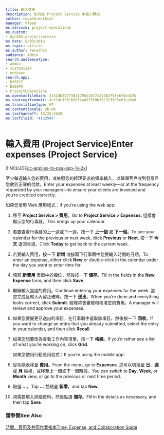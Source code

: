 ```yaml
---
title: 輸入費用
description: 如何在 Project Service 中輸入費用
author: revathimuthiah
manager: kfend
ms.service: project-operations
ms.custom:
- dyn365-projectservice
ms.date: 8/03/2018
ms.topic: article
ms.author: revathim
audience: Admin
search.audienceType:
- admin
- customizer
- enduser
search.app:
- D365CE
- D365PS
- ProjectOperations
ms.openlocfilehash: 34510b38773031795d3877c2736275fe67dbdd7b
ms.sourcegitcommit: 4cf1dc1561b92fca4175f0b3813133c5e63ce8e6
ms.translationtype: HT
ms.contentlocale: zh-HK
ms.lasthandoff: 10/28/2020
ms.locfileid: "4132945"
---
```

# <a name="enter-expenses-project-service"></a><span data-ttu-id="87671-103">輸入費用 (Project Service)</span><span class="sxs-lookup"><span data-stu-id="87671-103">Enter expenses (Project Service)</span></span>

[!INCLUDE[cc-applies-to-psa-app-1x-2x](../includes/cc-applies-to-psa-app-1x-2x.md)]

<span data-ttu-id="87671-104">至少每週輸入您的費用，或依照您的經理要求的頻率輸入，以確保客戶收到發票且您收到正確的付款。</span><span class="sxs-lookup"><span data-stu-id="87671-104">Enter your expenses at least weekly—or at the frequency requested by your managers—to ensure your clients are invoiced and you’re credited correctly.</span></span>  
  
 <span data-ttu-id="87671-105">如果您使用 Web 應用程式：</span><span class="sxs-lookup"><span data-stu-id="87671-105">If you’re using the web app:</span></span>  
  
1. <span data-ttu-id="87671-106">移至 **Project Service > 費用**。</span><span class="sxs-lookup"><span data-stu-id="87671-106">Go to **Project Service > Expenses**.</span></span> <span data-ttu-id="87671-107">這樣會顯示您的行事曆。</span><span class="sxs-lookup"><span data-stu-id="87671-107">This brings up your calendar.</span></span>  
  
2. <span data-ttu-id="87671-108">若要查看行事曆的上一週或下一週，按一下 **上一個** 或 **下一個**。</span><span class="sxs-lookup"><span data-stu-id="87671-108">To see your calendar for the previous or next week, click **Previous** or **Next**.</span></span> <span data-ttu-id="87671-109">按一下 **今天** 返回本週。</span><span class="sxs-lookup"><span data-stu-id="87671-109">Click **Today** to get back to the current week.</span></span>  
  
3. <span data-ttu-id="87671-110">若要輸入費用，按一下 **新增** 或按兩下行事曆中您要輸入時間的日期。</span><span class="sxs-lookup"><span data-stu-id="87671-110">To enter an expense, either click **New** or double-click in the calendar under the day you want to enter time for.</span></span>  
  
4. <span data-ttu-id="87671-111">填寫 **新費用** 表單中的欄位，然後按一下 **儲存**。</span><span class="sxs-lookup"><span data-stu-id="87671-111">Fill in the fields in the **New Expense** form, and then click **Save**.</span></span>  
  
5. <span data-ttu-id="87671-112">繼續輸入當週的費用。</span><span class="sxs-lookup"><span data-stu-id="87671-112">Continue entering your expenses for the week.</span></span> <span data-ttu-id="87671-113">當您完成且輸入內容正確時，按一下 **送出**。</span><span class="sxs-lookup"><span data-stu-id="87671-113">When you’re done and everything looks correct, click **Submit**.</span></span> <span data-ttu-id="87671-114">經理將會審閱和核准您的費用。</span><span class="sxs-lookup"><span data-stu-id="87671-114">A manager will review and approve your expenses.</span></span>  
  
6. <span data-ttu-id="87671-115">如果您要變更已送出的項目，在行事曆中選取該項目，然後按一下 **回收**。</span><span class="sxs-lookup"><span data-stu-id="87671-115">If you want to change an entry that you already submitted, select the entry in your calendar, and then click **Recall**.</span></span>  
  
7. <span data-ttu-id="87671-116">如果您想要改為查看工作內容清單，按一下 **格線**。</span><span class="sxs-lookup"><span data-stu-id="87671-116">If you’d rather see a list of what you’re working on, click **Grid**.</span></span>  
  
   <span data-ttu-id="87671-117">如果您使用行動應用程式：</span><span class="sxs-lookup"><span data-stu-id="87671-117">If you’re using the mobile app:</span></span>  
  
8. <span data-ttu-id="87671-118">從功能表移至 **費用**。</span><span class="sxs-lookup"><span data-stu-id="87671-118">From the menu, go to **Expenses**.</span></span>     <span data-ttu-id="87671-119">您可以切換至 **日**、**週** 或 **月** 檢視，或移至上一個或下一個時段。</span><span class="sxs-lookup"><span data-stu-id="87671-119">You can switch to **Day**, **Week**, or **Month** view, or go to the previous or next time period.</span></span>  
  
9. <span data-ttu-id="87671-120">點選 **…**。</span><span class="sxs-lookup"><span data-stu-id="87671-120">Tap **…**</span></span> <span data-ttu-id="87671-121">並點選 **新增**。</span><span class="sxs-lookup"><span data-stu-id="87671-121">and tap **New**.</span></span>  
  
10. <span data-ttu-id="87671-122">視需要填入詳細資料，然後點選 **儲存**。</span><span class="sxs-lookup"><span data-stu-id="87671-122">Fill in the details as necessary, and then tap **Save**.</span></span>  
  
### <a name="see-also"></a><span data-ttu-id="87671-123">請參閱</span><span class="sxs-lookup"><span data-stu-id="87671-123">See Also</span></span>  
 [<span data-ttu-id="87671-124">時間、費用及共同作業指南</span><span class="sxs-lookup"><span data-stu-id="87671-124">Time, Expense, and Collaboration Guide</span></span>](../psa/time-expense-collaboration-guide.md)

